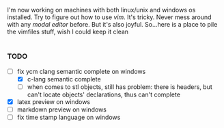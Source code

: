 I'm now working on machines with both linux/unix and windows os installed.
Try to figure out how to use *vim*. It's tricky. Never mess around with
any *modal editor* before. But it's also joyful.
So...here is a place to pile the vimfiles stuff, wish I could keep it clean

# 
### TODO
- [ ] fix ycm clang semantic complete on windows
  - [x] c-lang semantic complete 
  - [ ] when comes to stl objects, still has problem: there is headers, but
	can't locate objects' declarations, thus can't complete
- [x] latex preview on windows
- [ ] markdown preview on windows
- [ ] fix time stamp language on windows
